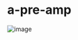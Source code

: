 # a-pre-amp
![image](https://user-images.githubusercontent.com/1305196/151434964-74f88d2a-2673-4bfb-a083-dbed8cea6707.png)
